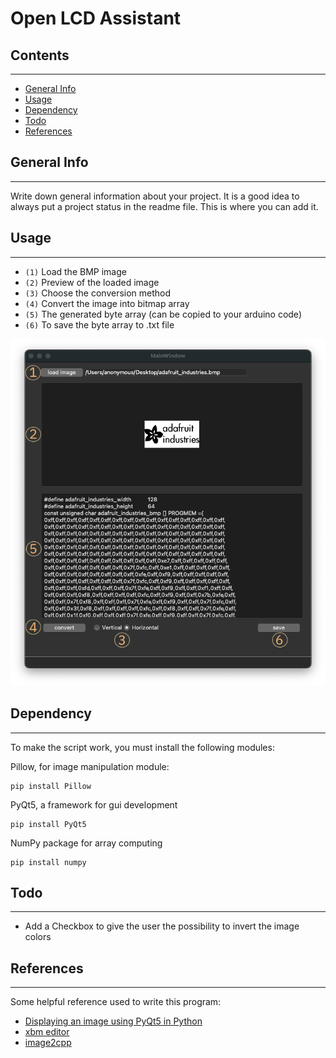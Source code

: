 # Open LCD Assistant



## Contents
***
- [General Info](#general-info)
- [Usage](#usage)
- [Dependency](#dependency)
- [Todo](#todo)
- [References](#references)






## General Info
***
Write down general information about your project. It is a good idea to always put a project status in the readme file. This is where you can add it. 


## Usage
***

- `(1)` Load the BMP image
- `(2)` Preview of the loaded image
- `(3)` Choose the conversion method
- `(4)` Convert the image into bitmap array
- `(5)` The generated byte array (can be copied to your arduino code)
- `(6)` To save the byte array to .txt file

![Image text](./images/GUI_Screenshot.png)


## Dependency
***
To make the script work, you must install the following modules:

Pillow, for  image manipulation module:
```
pip install Pillow
```
PyQt5, a framework for gui development
```
pip install PyQt5
```
NumPy package for array computing
```
pip install numpy
```



## Todo
***
- Add a Checkbox to give the user the possibility to invert the image colors




## References
***
Some helpful reference used to write this program:

- [Displaying an image using PyQt5 in Python](https://www.codespeedy.com/displaying-an-image-using-pyqt5-in-python/)
- [xbm editor](https://xbm.jazzychad.net/)
- [image2cpp](http://javl.github.io/image2cpp/)